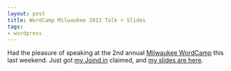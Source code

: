 ```yaml
---
layout: post
title: WordCamp Milwaukee 2013 Talk + Slides
tags:
- wordpress
---
```


Had the pleasure of speaking at the 2nd annual [Milwaukee WordCamp](http://2013.milwaukee.wordcamp.org/) this last weekend.  Just got [my Joind.in](https://joind.in/talk/view/8658) claimed, and [my slides are here](http://aaronsaray.com/wp-content/uploads/2013/06/WCMKE-7-Things-Aaron-Saray.pdf).
